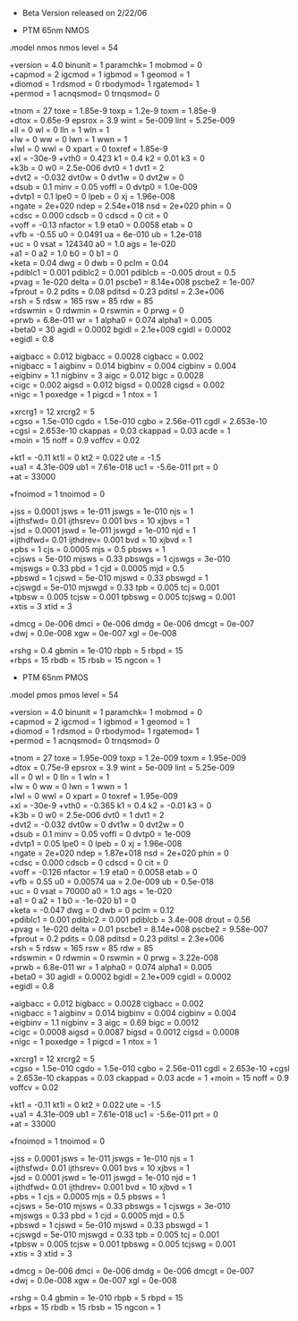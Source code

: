 * Beta Version released on 2/22/06

* PTM 65nm NMOS 
 
.model  nmos  nmos  level = 54

+version = 4.0          binunit = 1            paramchk= 1            mobmod  = 0          
+capmod  = 2            igcmod  = 1            igbmod  = 1            geomod  = 1          
+diomod  = 1            rdsmod  = 0            rbodymod= 1            rgatemod= 1          
+permod  = 1            acnqsmod= 0            trnqsmod= 0          

+tnom    = 27           toxe    = 1.85e-9      toxp    = 1.2e-9       toxm    = 1.85e-9   
+dtox    = 0.65e-9      epsrox  = 3.9          wint    = 5e-009       lint    = 5.25e-009   
+ll      = 0            wl      = 0            lln     = 1            wln     = 1          
+lw      = 0            ww      = 0            lwn     = 1            wwn     = 1          
+lwl     = 0            wwl     = 0            xpart   = 0            toxref  = 1.85e-9   
+xl      = -30e-9
+vth0    = 0.423        k1      = 0.4          k2      = 0.01         k3      = 0          
+k3b     = 0            w0      = 2.5e-006     dvt0    = 1            dvt1    = 2       
+dvt2    = -0.032       dvt0w   = 0            dvt1w   = 0            dvt2w   = 0          
+dsub    = 0.1          minv    = 0.05         voffl   = 0            dvtp0   = 1.0e-009     
+dvtp1   = 0.1          lpe0    = 0            lpeb    = 0            xj      = 1.96e-008   
+ngate   = 2e+020       ndep    = 2.54e+018    nsd     = 2e+020       phin    = 0          
+cdsc    = 0.000        cdscb   = 0            cdscd   = 0            cit     = 0          
+voff    = -0.13        nfactor = 1.9          eta0    = 0.0058       etab    = 0          
+vfb     = -0.55        u0      = 0.0491       ua      = 6e-010       ub      = 1.2e-018     
+uc      = 0            vsat    = 124340       a0      = 1.0          ags     = 1e-020     
+a1      = 0            a2      = 1.0          b0      = 0            b1      = 0          
+keta    = 0.04         dwg     = 0            dwb     = 0            pclm    = 0.04       
+pdiblc1 = 0.001        pdiblc2 = 0.001        pdiblcb = -0.005       drout   = 0.5        
+pvag    = 1e-020       delta   = 0.01         pscbe1  = 8.14e+008    pscbe2  = 1e-007     
+fprout  = 0.2          pdits   = 0.08         pditsd  = 0.23         pditsl  = 2.3e+006   
+rsh     = 5            rdsw    = 165          rsw     = 85           rdw     = 85        
+rdswmin = 0            rdwmin  = 0            rswmin  = 0            prwg    = 0          
+prwb    = 6.8e-011     wr      = 1            alpha0  = 0.074        alpha1  = 0.005      
+beta0   = 30           agidl   = 0.0002       bgidl   = 2.1e+009     cgidl   = 0.0002     
+egidl   = 0.8          

+aigbacc = 0.012        bigbacc = 0.0028       cigbacc = 0.002     
+nigbacc = 1            aigbinv = 0.014        bigbinv = 0.004        cigbinv = 0.004      
+eigbinv = 1.1          nigbinv = 3            aigc    = 0.012        bigc    = 0.0028     
+cigc    = 0.002        aigsd   = 0.012        bigsd   = 0.0028       cigsd   = 0.002     
+nigc    = 1            poxedge = 1            pigcd   = 1            ntox    = 1          

+xrcrg1  = 12           xrcrg2  = 5          
+cgso    = 1.5e-010     cgdo    = 1.5e-010     cgbo    = 2.56e-011    cgdl    = 2.653e-10     
+cgsl    = 2.653e-10    ckappas = 0.03         ckappad = 0.03         acde    = 1          
+moin    = 15           noff    = 0.9          voffcv  = 0.02       

+kt1     = -0.11        kt1l    = 0            kt2     = 0.022        ute     = -1.5       
+ua1     = 4.31e-009    ub1     = 7.61e-018    uc1     = -5.6e-011    prt     = 0          
+at      = 33000      

+fnoimod = 1            tnoimod = 0          

+jss     = 0.0001       jsws    = 1e-011       jswgs   = 1e-010       njs     = 1          
+ijthsfwd= 0.01         ijthsrev= 0.001        bvs     = 10           xjbvs   = 1          
+jsd     = 0.0001       jswd    = 1e-011       jswgd   = 1e-010       njd     = 1          
+ijthdfwd= 0.01         ijthdrev= 0.001        bvd     = 10           xjbvd   = 1          
+pbs     = 1            cjs     = 0.0005       mjs     = 0.5          pbsws   = 1          
+cjsws   = 5e-010       mjsws   = 0.33         pbswgs  = 1            cjswgs  = 3e-010     
+mjswgs  = 0.33         pbd     = 1            cjd     = 0.0005       mjd     = 0.5        
+pbswd   = 1            cjswd   = 5e-010       mjswd   = 0.33         pbswgd  = 1          
+cjswgd  = 5e-010       mjswgd  = 0.33         tpb     = 0.005        tcj     = 0.001      
+tpbsw   = 0.005        tcjsw   = 0.001        tpbswg  = 0.005        tcjswg  = 0.001      
+xtis    = 3            xtid    = 3          

+dmcg    = 0e-006       dmci    = 0e-006       dmdg    = 0e-006       dmcgt   = 0e-007     
+dwj     = 0.0e-008     xgw     = 0e-007       xgl     = 0e-008     

+rshg    = 0.4          gbmin   = 1e-010       rbpb    = 5            rbpd    = 15         
+rbps    = 15           rbdb    = 15           rbsb    = 15           ngcon   = 1          

* PTM 65nm PMOS
 
.model  pmos  pmos  level = 54

+version = 4.0          binunit = 1            paramchk= 1            mobmod  = 0          
+capmod  = 2            igcmod  = 1            igbmod  = 1            geomod  = 1          
+diomod  = 1            rdsmod  = 0            rbodymod= 1            rgatemod= 1          
+permod  = 1            acnqsmod= 0            trnqsmod= 0          

+tnom    = 27           toxe    = 1.95e-009    toxp    = 1.2e-009     toxm    = 1.95e-009   
+dtox    = 0.75e-9      epsrox  = 3.9          wint    = 5e-009       lint    = 5.25e-009   
+ll      = 0            wl      = 0            lln     = 1            wln     = 1          
+lw      = 0            ww      = 0            lwn     = 1            wwn     = 1          
+lwl     = 0            wwl     = 0            xpart   = 0            toxref  = 1.95e-009   
+xl      = -30e-9
+vth0    = -0.365       k1      = 0.4          k2      = -0.01        k3      = 0          
+k3b     = 0            w0      = 2.5e-006     dvt0    = 1            dvt1    = 2       
+dvt2    = -0.032       dvt0w   = 0            dvt1w   = 0            dvt2w   = 0          
+dsub    = 0.1          minv    = 0.05         voffl   = 0            dvtp0   = 1e-009     
+dvtp1   = 0.05         lpe0    = 0            lpeb    = 0            xj      = 1.96e-008   
+ngate   = 2e+020       ndep    = 1.87e+018    nsd     = 2e+020       phin    = 0          
+cdsc    = 0.000        cdscb   = 0            cdscd   = 0            cit     = 0          
+voff    = -0.126       nfactor = 1.9          eta0    = 0.0058       etab    = 0          
+vfb     = 0.55         u0      = 0.00574      ua      = 2.0e-009     ub      = 0.5e-018     
+uc      = 0            vsat    = 70000        a0      = 1.0          ags     = 1e-020     
+a1      = 0            a2      = 1            b0      = -1e-020      b1      = 0          
+keta    = -0.047       dwg     = 0            dwb     = 0            pclm    = 0.12       
+pdiblc1 = 0.001        pdiblc2 = 0.001        pdiblcb = 3.4e-008     drout   = 0.56       
+pvag    = 1e-020       delta   = 0.01         pscbe1  = 8.14e+008    pscbe2  = 9.58e-007  
+fprout  = 0.2          pdits   = 0.08         pditsd  = 0.23         pditsl  = 2.3e+006   
+rsh     = 5            rdsw    = 165          rsw     = 85           rdw     = 85        
+rdswmin = 0            rdwmin  = 0            rswmin  = 0            prwg    = 3.22e-008  
+prwb    = 6.8e-011     wr      = 1            alpha0  = 0.074        alpha1  = 0.005      
+beta0   = 30           agidl   = 0.0002       bgidl   = 2.1e+009     cgidl   = 0.0002     
+egidl   = 0.8          

+aigbacc = 0.012        bigbacc = 0.0028       cigbacc = 0.002     
+nigbacc = 1            aigbinv = 0.014        bigbinv = 0.004        cigbinv = 0.004      
+eigbinv = 1.1          nigbinv = 3            aigc    = 0.69         bigc    = 0.0012     
+cigc    = 0.0008       aigsd   = 0.0087       bigsd   = 0.0012       cigsd   = 0.0008     
+nigc    = 1            poxedge = 1            pigcd   = 1            ntox    = 1 
         
+xrcrg1  = 12           xrcrg2  = 5          
+cgso    = 1.5e-010     cgdo    = 1.5e-010     cgbo    = 2.56e-011    cgdl    = 2.653e-10
+cgsl    = 2.653e-10    ckappas = 0.03         ckappad = 0.03         acde    = 1
+moin    = 15           noff    = 0.9          voffcv  = 0.02

+kt1     = -0.11        kt1l    = 0            kt2     = 0.022        ute     = -1.5       
+ua1     = 4.31e-009    ub1     = 7.61e-018    uc1     = -5.6e-011    prt     = 0          
+at      = 33000      

+fnoimod = 1            tnoimod = 0          

+jss     = 0.0001       jsws    = 1e-011       jswgs   = 1e-010       njs     = 1          
+ijthsfwd= 0.01         ijthsrev= 0.001        bvs     = 10           xjbvs   = 1          
+jsd     = 0.0001       jswd    = 1e-011       jswgd   = 1e-010       njd     = 1          
+ijthdfwd= 0.01         ijthdrev= 0.001        bvd     = 10           xjbvd   = 1          
+pbs     = 1            cjs     = 0.0005       mjs     = 0.5          pbsws   = 1          
+cjsws   = 5e-010       mjsws   = 0.33         pbswgs  = 1            cjswgs  = 3e-010     
+mjswgs  = 0.33         pbd     = 1            cjd     = 0.0005       mjd     = 0.5        
+pbswd   = 1            cjswd   = 5e-010       mjswd   = 0.33         pbswgd  = 1          
+cjswgd  = 5e-010       mjswgd  = 0.33         tpb     = 0.005        tcj     = 0.001      
+tpbsw   = 0.005        tcjsw   = 0.001        tpbswg  = 0.005        tcjswg  = 0.001      
+xtis    = 3            xtid    = 3          

+dmcg    = 0e-006       dmci    = 0e-006       dmdg    = 0e-006       dmcgt   = 0e-007     
+dwj     = 0.0e-008     xgw     = 0e-007       xgl     = 0e-008     

+rshg    = 0.4          gbmin   = 1e-010       rbpb    = 5            rbpd    = 15         
+rbps    = 15           rbdb    = 15           rbsb    = 15           ngcon   = 1          


